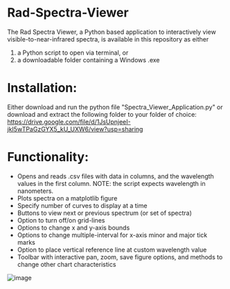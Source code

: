 # Rad-Spectra-Viewer
The Rad Spectra Viewer, a Python based application to interactively view visible-to-near-infrared spectra, is available in this repository as either 
1) a Python script to open via terminal, or 
2) a downloadable folder containing a Windows .exe

# Installation: 
Either download and run the python file "Spectra_Viewer_Application.py" or download and extract the following folder to your folder of choice:
https://drive.google.com/file/d/1JsUpnjeeI-jkI5wTPaGzGYX5_kU_UXW6/view?usp=sharing

# Functionality:
- Opens and reads .csv files with data in columns, and the wavelength values in the first column. NOTE: the script expects wavelength in nanometers.
- Plots spectra on a matplotlib figure
- Specify number of curves to display at a time
- Buttons to view next or previous spectrum (or set of spectra)
- Option to turn off/on grid-lines
- Options to change x and y-axis bounds
- Options to change multiple-interval for x-axis minor and major tick marks
- Option to place vertical reference line at custom wavelength value
- Toolbar with interactive pan, zoom, save figure options, and methods to change other chart characteristics

![image](https://user-images.githubusercontent.com/78708345/228633937-d9ca7567-c1c8-4aaa-acaf-19ba5e2343b5.png)
